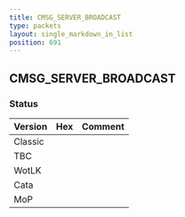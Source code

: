 ```yaml
---
title: CMSG_SERVER_BROADCAST
type: packets
layout: single_markdown_in_list
position: 691
---
```


## CMSG_SERVER_BROADCAST

### Status

Version    | Hex        | Comment
---------- | ---------- | ---------- 
Classic    |            |
TBC        |            |
WotLK      |            |
Cata       |            |
MoP        |            |